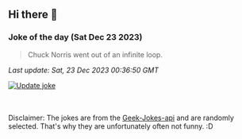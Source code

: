 ## Hi there 👋

### Joke of the day (Sat Dec 23 2023)
<!-- joke -->
>Chuck Norris went out of an infinite loop.
<!-- /joke -->

*Last update: Sat, 23 Dec 2023 00:36:50 GMT*

[![Update joke](https://github.com/nclskfm/nclskfm/actions/workflows/joke.yml/badge.svg)](https://github.com/nclskfm/nclskfm/actions/workflows/joke.yml)

<br><br>
Disclaimer: The jokes are from the [Geek-Jokes-api](https://github.com/sameerkumar18/geek-joke-api) and are randomly selected. That's why they are unfortunately often not funny. :D
